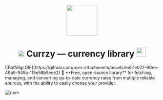 <div align="center">
  <img src="https://raw.githubusercontent.com/anidzen-labs/Design-assets/refs/heads/main/anidzen/TRANSPARENT_WHITE_RING.png" height="100px">
  <h1><img src="https://raw.githubusercontent.com/anidzen-labs/Design-assets/refs/heads/main/anidzen/TRANSPARENT_TRANSPARENT_RING.png" height="20px"/> Currzy — currency library <img src="https://raw.githubusercontent.com/anidzen-labs/Design-assets/refs/heads/main/anidzen/TRANSPARENT_TRANSPARENT_RING.png" height="30px"/></h1> 
</div>
![RaffiRgcGIF](https://github.com/user-attachments/assets/ee51e072-60ee-46a9-945a-1f5e58b5eee2)
💱 **Free, open-source library** for fetching, managing, and converting up-to-date currency rates from multiple reliable sources, with the ability to easily choose your provider.  


![npm](https://img.shields.io/npm/dt/currzy?color=blue&label=npm%20downloads)
